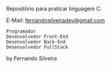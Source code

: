 Repositório para praticar linguagem C.



E-Mail: fernandosilveiradev@gmail.com

	Programador
	Desenvolvedor Front-End
	Desenvolvedor Back-End
	Desenvolvedor FullStack

by Fernando Silveira
